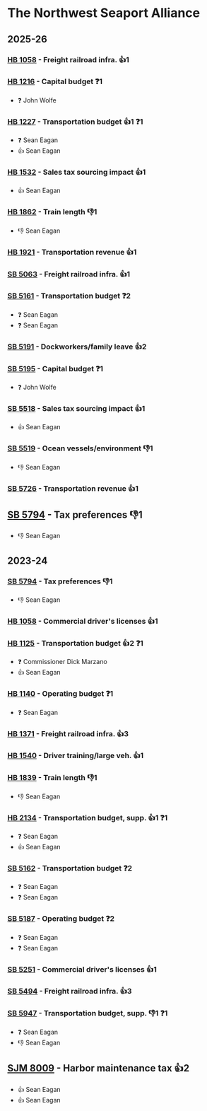 # The Northwest Seaport Alliance
## 2025-26

### [HB 1058](/bill/2025-26/hb/1058/) - Freight railroad infra. 👍1  

### [HB 1216](/bill/2025-26/hb/1216/) - Capital budget   ❓1
* ❓ John Wolfe

### [HB 1227](/bill/2025-26/hb/1227/) - Transportation budget 👍1  ❓1
* ❓ Sean Eagan
* 👍 Sean Eagan

### [HB 1532](/bill/2025-26/hb/1532/) - Sales tax sourcing impact 👍1  
* 👍 Sean Eagan

### [HB 1862](/bill/2025-26/hb/1862/) - Train length  👎1 
* 👎 Sean Eagan

### [HB 1921](/bill/2025-26/hb/1921/) - Transportation revenue 👍1  

### [SB 5063](/bill/2025-26/sb/5063/) - Freight railroad infra. 👍1  

### [SB 5161](/bill/2025-26/sb/5161/) - Transportation budget   ❓2
* ❓ Sean Eagan
* ❓ Sean Eagan

### [SB 5191](/bill/2025-26/sb/5191/) - Dockworkers/family leave 👍2  

### [SB 5195](/bill/2025-26/sb/5195/) - Capital budget   ❓1
* ❓ John Wolfe

### [SB 5518](/bill/2025-26/sb/5518/) - Sales tax sourcing impact 👍1  
* 👍 Sean Eagan

### [SB 5519](/bill/2025-26/sb/5519/) - Ocean vessels/environment  👎1 
* 👎 Sean Eagan

### [SB 5726](/bill/2025-26/sb/5726/) - Transportation revenue 👍1  

## [SB 5794](/bill/2025-26/sb/5794/) - Tax preferences  👎1 
* 👎 Sean Eagan

## 2023-24

### [SB 5794](/bill/2023-24/sb/5794/) - Tax preferences  👎1 
* 👎 Sean Eagan

### [HB 1058](/bill/2023-24/hb/1058/) - Commercial driver's licenses 👍1  

### [HB 1125](/bill/2023-24/hb/1125/) - Transportation budget 👍2  ❓1
* ❓ Commissioner Dick Marzano
* 👍 Sean Eagan

### [HB 1140](/bill/2023-24/hb/1140/) - Operating budget   ❓1
* ❓ Sean Eagan

### [HB 1371](/bill/2023-24/hb/1371/) - Freight railroad infra. 👍3  

### [HB 1540](/bill/2023-24/hb/1540/) - Driver training/large veh. 👍1  

### [HB 1839](/bill/2023-24/hb/1839/) - Train length  👎1 
* 👎 Sean Eagan

### [HB 2134](/bill/2023-24/hb/2134/) - Transportation budget, supp. 👍1  ❓1
* ❓ Sean Eagan
* 👍 Sean Eagan

### [SB 5162](/bill/2023-24/sb/5162/) - Transportation budget   ❓2
* ❓ Sean Eagan
* ❓ Sean Eagan

### [SB 5187](/bill/2023-24/sb/5187/) - Operating budget   ❓2
* ❓ Sean Eagan
* ❓ Sean Eagan

### [SB 5251](/bill/2023-24/sb/5251/) - Commercial driver's licenses 👍1  

### [SB 5494](/bill/2023-24/sb/5494/) - Freight railroad infra. 👍3  

### [SB 5947](/bill/2023-24/sb/5947/) - Transportation budget, supp.  👎1 ❓1
* ❓ Sean Eagan
* 👎 Sean Eagan

## [SJM 8009](/bill/2023-24/sjm/8009/) - Harbor maintenance tax 👍2  
* 👍 Sean Eagan
* 👍 Sean Eagan
